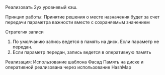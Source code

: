 Реализовать 2ух уровневый кэш.

Принцип работы:
Принятие решения о месте назначения будет за счет передачи параметра важности вместе с сохраняемым значением

Стратегия записи
1. По умолчанию запись ведется в память на диск. Если параметр не передан.
2. Если параметр передан, запись ведется в оперативную память

Реализация:
Использование шаблона Фасад
Память на диске и оперативной реализована через использование HashMap

